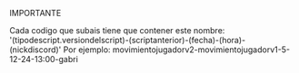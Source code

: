 IMPORTANTE


Cada codigo que subais tiene que contener este nombre: '(tipodescript.versiondelscript)-(scriptanterior)-(fecha)-(hora)-(nickdiscord)' Por ejemplo: movimientojugadorv2-movimientojugadorv1-5-12-24-13:00-gabri
